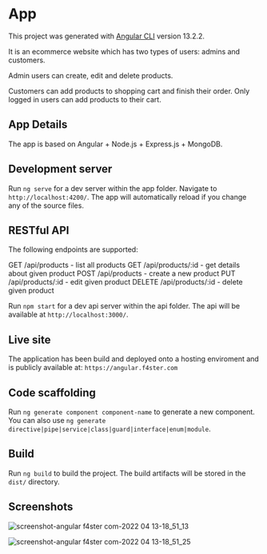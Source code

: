 # App

This project was generated with [Angular CLI](https://github.com/angular/angular-cli) version 13.2.2.

It is an ecommerce website which has two types of users: admins and customers.

Admin users can create, edit and delete products.

Customers can add products to shopping cart and finish their order. Only logged in users can add products to their cart.

## App Details

The app is based on Angular + Node.js + Express.js + MongoDB.

## Development server

Run `ng serve` for a dev server within the app folder. Navigate to `http://localhost:4200/`. The app will automatically reload if you change any of the source files.

## RESTful API

The following endpoints are supported:

GET /api/products - list all products
GET /api/products/:id - get details about given product
POST /api/products - create a new product
PUT /api/products/:id - edit given product
DELETE /api/products/:id - delete given product

Run `npm start` for a dev api server within the api folder. The api will be available at `http://localhost:3000/`.

## Live site

The application has been build and deployed onto a hosting enviroment and is publicly available at: `https://angular.f4ster.com`

## Code scaffolding

Run `ng generate component component-name` to generate a new component. You can also use `ng generate directive|pipe|service|class|guard|interface|enum|module`.

## Build

Run `ng build` to build the project. The build artifacts will be stored in the `dist/` directory.

## Screenshots
![screenshot-angular f4ster com-2022 04 13-18_51_13](https://user-images.githubusercontent.com/19432229/163223268-7ef54086-cc51-4734-a1f2-5a5887921b4e.png)

![screenshot-angular f4ster com-2022 04 13-18_51_25](https://user-images.githubusercontent.com/19432229/163223287-c36ad919-571f-4d3f-b964-04926d5ebadb.png)
